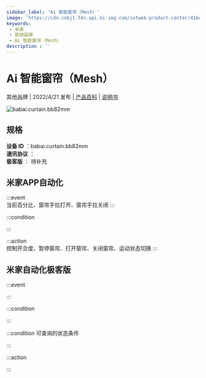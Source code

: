 ```yaml
---
sidebar_label: 'Ai 智能窗帘（Mesh）'
image: 'https://cdn.cnbj1.fds.api.mi-img.com/iotweb-product-center/41be5296e2b61347228d354f22527aba_1647936764108.png?GalaxyAccessKeyId=AKVGLQWBOVIRQ3XLEW&Expires=9223372036854775807&Signature=WcjFNe4oQbbdcJNwGRUay4YX0qw='
keywords: 
 - 米家
 - 其他品牌
 - Ai 智能窗帘（Mesh）
description : ''
---
```

# Ai 智能窗帘（Mesh）

其他品牌 | 2022/4/21 发布 | [产品百科](https://home.mi.com/webapp/content/baike/product/index.html?model=babai.curtain.bb82mm/) | [说明书](https://home.mi.com/views/introduction.html?model=babai.curtain.bb82mm&region=cn)

![babai.curtain.bb82mm](https://cdn.cnbj1.fds.api.mi-img.com/iotweb-product-center/41be5296e2b61347228d354f22527aba_1647936764108.png?GalaxyAccessKeyId=AKVGLQWBOVIRQ3XLEW&Expires=9223372036854775807&Signature=WcjFNe4oQbbdcJNwGRUay4YX0qw=)

## 规格  
> 
**设备 ID** ：babai.curtain.bb82mm  
**通讯协议** ：  
**极客版**  ： 待补充 


## 米家APP自动化  

:::event  
当前百分比、窗帘手拉打开、窗帘手拉关闭
:::

:::condition  

:::

:::action   
控制开合度、暂停窗帘、打开窗帘、关闭窗帘、运动状态切换
:::

## 米家自动化极客版  

:::event  

:::

:::condition  

:::

:::condition 可查询的状态条件  

:::

:::action  

:::

        
